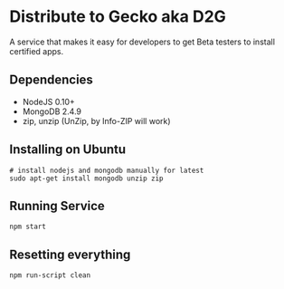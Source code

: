 Distribute to Gecko aka D2G
=================

A service that makes it easy for developers to get Beta testers
to install certified apps.

## Dependencies

* NodeJS 0.10+
* MongoDB 2.4.9
* zip, unzip (UnZip, by Info-ZIP will work)

## Installing on Ubuntu

    # install nodejs and mongodb manually for latest
    sudo apt-get install mongodb unzip zip


## Running Service

    npm start

## Resetting everything

    npm run-script clean